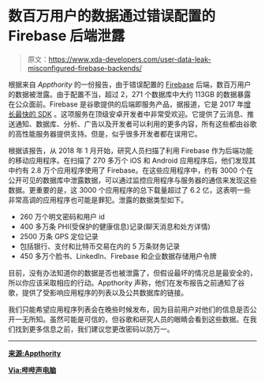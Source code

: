 # 数百万用户的数据通过错误配置的 Firebase 后端泄露

> 原文：<https://www.xda-developers.com/user-data-leak-misconfigured-firebase-backends/>

根据来自 *Appthority* 的一份报告，由于错误配置的 [Firebase](https://www.xda-developers.com/google-ml-kit-machine-learning/) 后端，数百万用户的数据被泄露。由于配置不当，超过 2，271 个数据库中大约 113GB 的数据暴露在公众面前。Firebase 是谷歌提供的后端即服务产品，据报道，它是 2017 年[增长最快的 SDK](https://www.xda-developers.com/firebase-mightysignal-report-sdks/) 。这项服务在顶级安卓开发者中非常受欢迎。它提供了云消息、推送通知、数据库、分析、广告以及开发者可以利用的更多内容，所有这些都由谷歌的高性能服务器提供支持。但是，似乎很多开发者都在误用它。

根据该报告，从 2018 年 1 月开始，研究人员扫描了利用 Firebase 作为后端功能的移动应用程序。在扫描了 270 多万个 iOS 和 Android 应用程序后，他们发现其中约有 2.8 万个应用程序使用了 Firebase。在这些应用程序中，约有 3000 个在公开可见的数据库中泄露数据，可以通过监控应用程序与服务器的通信来发现这些数据。更重要的是，这 3000 个应用程序的总下载量超过了 6.2 亿，这表明一些非常高调的应用程序也可能是罪犯。泄露的数据类型如下。

*   260 万个明文密码和用户 id
*   400 多万条 PHI(受保护的健康信息)记录(聊天消息和处方详情)
*   2500 万条 GPS 定位记录
*   包括银行、支付和比特币交易在内的 5 万条财务记录
*   450 多万个脸书、LinkedIn、Firebase 和企业数据存储用户令牌

目前，没有办法知道你的数据是否也被泄露了，但假设最坏的情况总是最安全的，所以你应该采取相应的行动。Appthority 声称，他们在发布报告之前通知了谷歌，提供了受影响应用程序的列表以及公共数据库的链接。

我们只能希望应用程序列表会在晚些时候发布，因为目前用户对他们的信息是否公开一无所知。虽然可能是可信的，但谷歌和研究人员的眼睛会看到这些数据。在我们找到更多信息之前，我们建议您更改密码以防万一。

* * *

[**来源:Appthority**](http://info.appthority.com/-q2-2018-mtr-download-Firebase-vulnerability)

[**Via:哔哔声电脑**](https://www.bleepingcomputer.com/news/security/thousands-of-apps-leak-sensitive-data-via-misconfigured-firebase-backends/)